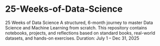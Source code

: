 # 25-Weeks-of-Data-Science
25 Weeks of Data Science  A structured, 6-month journey to master Data Science and Machine Learning from scratch. This repository contains notebooks, projects, and reflections based on standard books, real-world datasets, and hands-on exercises.  Duration: July 1 – Dec 31, 2025 
